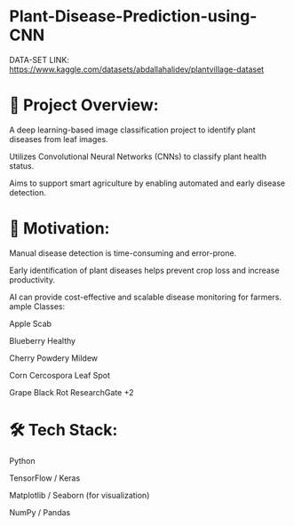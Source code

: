 # Plant-Disease-Prediction-using-CNN

 DATA-SET LINK: https://www.kaggle.com/datasets/abdallahalidev/plantvillage-dataset


 # 📌 Project Overview:
 
A deep learning-based image classification project to identify plant diseases from leaf images.

Utilizes Convolutional Neural Networks (CNNs) to classify plant health status.

Aims to support smart agriculture by enabling automated and early disease detection.

# 🧠 Motivation:

Manual disease detection is time-consuming and error-prone.

Early identification of plant diseases helps prevent crop loss and increase productivity.

AI can provide cost-effective and scalable disease monitoring for farmers. ample Classes:

Apple Scab

Blueberry Healthy

Cherry Powdery Mildew

Corn Cercospora Leaf Spot

Grape Black Rot
ResearchGate
+2



# 🛠️ Tech Stack:

Python

TensorFlow / Keras

Matplotlib / Seaborn (for visualization)

NumPy / Pandas
